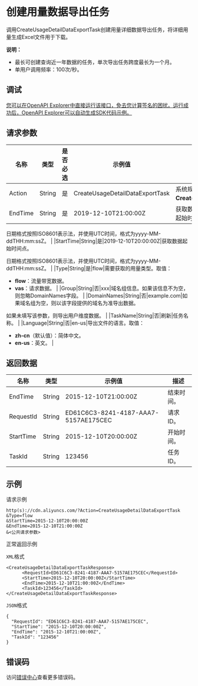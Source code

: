 # 创建用量数据导出任务

调用CreateUsageDetailDataExportTask创建用量详细数据导出任务，将详细用量生成Excel文件用于下载。

**说明：**

-   最长可创建查询近一年数据的任务，单次导出任务跨度最长为一个月。
-   单用户调用频率：100次/秒。

## 调试

[您可以在OpenAPI Explorer中直接运行该接口，免去您计算签名的困扰。运行成功后，OpenAPI Explorer可以自动生成SDK代码示例。](https://api.aliyun.com/#product=Cdn&api=CreateUsageDetailDataExportTask&type=RPC&version=2018-05-10)

## 请求参数

|名称|类型|是否必选|示例值|描述|
|--|--|----|---|--|
|Action|String|是|CreateUsageDetailDataExportTask|系统规定参数。取值：**CreateUsageDetailDataExportTask**。 |
|EndTime|String|是|2019-12-10T21:00:00Z|获取数据结束时间点。结束时间需大于起始时间。

 日期格式按照ISO8601表示法，并使用UTC时间，格式为yyyy-MM-ddTHH:mm:ssZ。 |
|StartTime|String|是|2019-12-10T20:00:00Z|获取数据起始时间点。

 日期格式按照ISO8601表示法，并使用UTC时间，格式为yyyy-MM-ddTHH:mm:ssZ。 |
|Type|String|是|flow|需要获取的用量类型。取值：

 -   **flow**：流量带宽数据。
-   **vas**：请求数据。 |
|Group|String|否|xxx|域名组信息。如果该信息不为空，则忽略DomainNames字段。 |
|DomainNames|String|否|example.com|如果域名组为空，则以该字段提供的域名为准导出数据。

 如果未填写该参数，则导出用户维度数据。 |
|TaskName|String|否|刷新|任务名称。 |
|Language|String|否|en-us|导出文件的语言。取值：

 -   **zh-cn**（默认值）：简体中文。
-   **en-us**：英文。 |

## 返回数据

|名称|类型|示例值|描述|
|--|--|---|--|
|EndTime|String|2015-12-10T21:00:00Z|结束时间。 |
|RequestId|String|ED61C6C3-8241-4187-AAA7-5157AE175CEC|请求ID。 |
|StartTime|String|2015-12-10T20:00:00Z|开始时间。 |
|TaskId|String|123456|任务ID。 |

## 示例

请求示例

```
http(s)://cdn.aliyuncs.com/?Action=CreateUsageDetailDataExportTask
&Type=flow
&StartTime=2015-12-10T20:00:00Z
&EndTime=2015-12-10T21:00:00Z
&<公共请求参数>
```

正常返回示例

`XML`格式

```
<CreateUsageDetailDataExportTaskResponse>
	  <RequestId>ED61C6C3-8241-4187-AAA7-5157AE175CEC</RequestId>
	  <StartTime>2015-12-10T20:00:00Z</StartTime>
	  <EndTime>2015-12-10T21:00:00Z</EndTime>
	  <TaskId>123456</TaskId>
</CreateUsageDetailDataExportTaskResponse>
```

`JSON`格式

```
{
  "RequestId": "ED61C6C3-8241-4187-AAA7-5157AE175CEC",
  "StartTime": "2015-12-10T20:00:00Z",
  "EndTime": "2015-12-10T21:00:00Z",
  "TaskId": "123456"
}
```

## 错误码

访问[错误中心](https://error-center.aliyun.com/status/product/Cdn)查看更多错误码。

